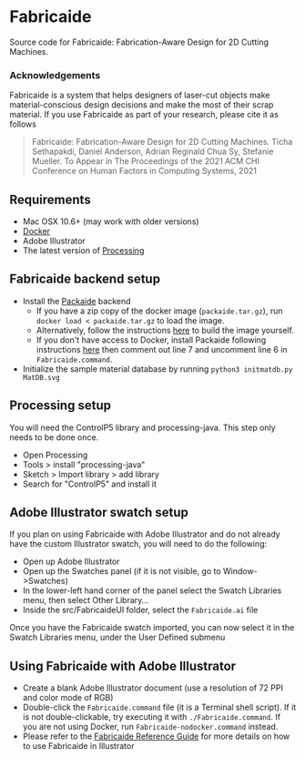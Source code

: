 # Fabricaide

Source code for Fabricaide: Fabrication-Aware Design for 2D Cutting Machines.

### Acknowledgements 

Fabricaide is a system that helps designers of laser-cut objects make material-conscious design decisions and make the most of their scrap material. If you use Fabricaide as part of your research, please cite it as follows

> Fabricaide: Fabrication-Aware Design for 2D Cutting Machines.
> Ticha Sethapakdi, Daniel Anderson, Adrian Reginald Chua Sy, Stefanie Mueller.
> To Appear in The Proceedings of the 2021 ACM CHI Conference on Human Factors in Computing Systems, 2021

## Requirements

* Mac OSX 10.6+ (may work  with older versions)
* [Docker](https://www.docker.com/)
* Adobe Illustrator
* The latest version  of [Processing](https://processing.org/)


## Fabricaide backend setup

* Install the [Packaide](https://github.com/DanielLiamAnderson/Packaide) backend
	* If you have a zip copy of the docker image (`packaide.tar.gz`), run `docker load < packaide.tar.gz` to load the image.
	* Alternatively, follow the instructions [here](https://github.com/HCIELab/FabricaideDocker) to build the image yourself.
	* If you don't have access to Docker, install Packaide following instructions [here](https://github.com/DanielLiamAnderson/Packaide) then comment out line 7 and uncomment line 6 in `Fabricaide.command`.
* Initialize the sample material database by running `python3 initmatdb.py MatDB.svg`    


## Processing setup

You will need the ControlP5 library and processing-java. This step only needs to be done once.
* Open Processing
* Tools > install "processing-java"
* Sketch > Import library > add library
* Search for "ControlP5" and install it


## Adobe Illustrator swatch setup

If you plan on using Fabricaide with Adobe Illustrator and do not already have the custom Illustrator swatch, you will need to do the following:
* Open up Adobe Illustrator
* Open up the Swatches panel (if it is not visible, go to Window->Swatches)
* In the lower-left hand corner of the panel select the Swatch Libraries menu, then select Other Library...
* Inside the src/FabricaideUI folder, select  the `Fabricaide.ai` file

Once you have the Fabricaide swatch imported, you can now select it in the Swatch Libraries menu, under the User Defined submenu

## Using Fabricaide with Adobe Illustrator

* Create a blank Adobe Illustrator document (use a resolution of 72 PPI and color mode of RGB)
* Double-click the `Fabricaide.command` file (it is a Terminal shell script). If it is not double-clickable, try executing it with `./Fabricaide.command`. If you are not using Docker, run `Fabricaide-nodocker.command` instead.
* Please refer to the [Fabricaide Reference Guide](https://docs.google.com/document/d/1dcog25s2pAyX-dLwB0EoQPB70EbVmCBMU2zszpl-_LE/edit?usp=sharing) for more details on how to use Fabricaide in Illustrator